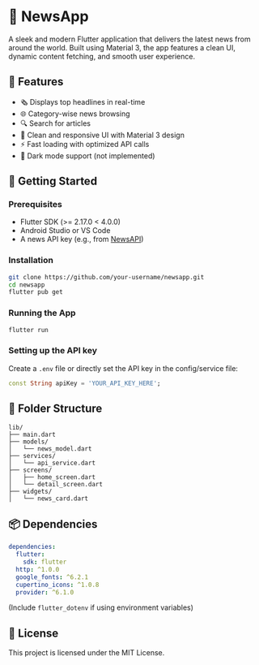 # 📰 NewsApp

A sleek and modern Flutter application that delivers the latest news from around the world. Built using Material 3, the app features a clean UI, dynamic content fetching, and smooth user experience.

## 📱 Features

* 🗞️ Displays top headlines in real-time
* 🌐 Category-wise news browsing
* 🔍 Search for articles
* 📱 Clean and responsive UI with Material 3 design
* ⚡ Fast loading with optimized API calls
* 🌙 Dark mode support (not implemented)

## 🚀 Getting Started

### Prerequisites

* Flutter SDK (>= 2.17.0 < 4.0.0)
* Android Studio or VS Code
* A news API key (e.g., from [NewsAPI](https://newsapi.org))

### Installation

```bash
git clone https://github.com/your-username/newsapp.git
cd newsapp
flutter pub get
```

### Running the App

```bash
flutter run
```

### Setting up the API key

Create a `.env` file or directly set the API key in the config/service file:

```dart
const String apiKey = 'YOUR_API_KEY_HERE';
```

## 🧱 Folder Structure

```
lib/
├── main.dart
├── models/
│   └── news_model.dart
├── services/
│   └── api_service.dart
├── screens/
│   ├── home_screen.dart
│   └── detail_screen.dart
├── widgets/
│   └── news_card.dart
```

## 📦 Dependencies

```yaml
dependencies:
  flutter:
    sdk: flutter
  http: ^1.0.0
  google_fonts: ^6.2.1
  cupertino_icons: ^1.0.8
  provider: ^6.1.0
```

(Include `flutter_dotenv` if using environment variables)

<!-- ## 📸 Screenshots

| Home Screen                   | Article View                        |
| ----------------------------- | ----------------------------------- |
| ![Home](screenshots/home.png) | ![Article](screenshots/article.png) | -->

## 📄 License

This project is licensed under the MIT License.

